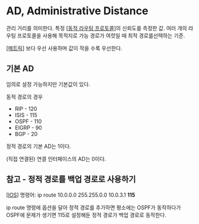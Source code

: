 # AD, Administrative Distance

관리 거리를 의미한다. 특정 [[동적 라우팅 프로토콜]]의 신뢰도를 측정한 값. 여러 개의 라우팅 프로토콜을 사용해 목적지로 가능 경로가 여럿일 때 최적 경로를선택하는 기준. 

[[메트릭]] 보다 우선 사용하며 값이 작을 수록 우선한다. 

## 기본 AD
임의로 설정 가능하지만 기본값이 있다.

동적 경로의 경우
- RIP - 120
- ISIS - 115
- OSPF - 110
- EIGRP - 90
- BGP - 20

정적 경로의 기본 AD는 1이다. 

(직접 연결된) 연결 인터페이스의 AD는 0이다. 

## 참고 - 정적 경로를 백업 경로로 사용하기 

[[IOS]] 명령어: ip route 10.0.0.0 255.255.0.0 10.0.3.1 **115**

ip route 명령에 옵션을 달아 정적 경로를 추가하면 평소에는 OSPF가 동작하다가 OSPF에 문제가 생기면 115로 설정해둔 정적 경로가 백업 경로로 동작한다. 

[//begin]: # "Autogenerated link references for markdown compatibility"
[동적 라우팅 프로토콜]: <동적 라우팅 프로토콜.md> "동적 라우팅 프로토콜"
[메트릭]: 메트릭.md "메트릭"
[IOS]: IOS.md "IOS"
[//end]: # "Autogenerated link references"